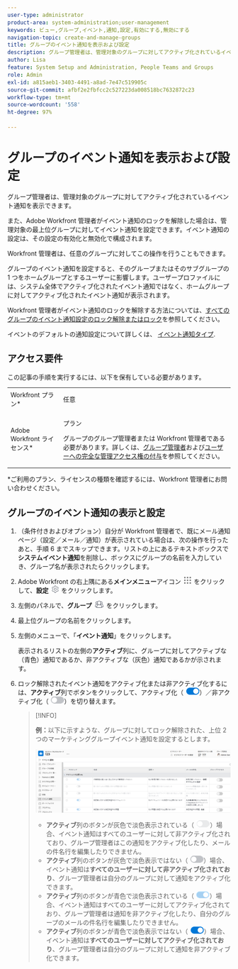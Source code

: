 ```yaml
---
user-type: administrator
product-area: system-administration;user-management
keywords: ビュー,グループ,イベント,通知,設定,有効にする,無効にする
navigation-topic: create-and-manage-groups
title: グループのイベント通知を表示および設定
description: グループ管理者は、管理対象のグループに対してアクティブ化されているイベント通知を表示できます。また、Adobe Workfront 管理者がイベント通知のロックを解除した場合は、管理対象の最上位グループに対してイベント通知を設定できます。イベント通知の設定は、その設定の有効化と無効化で構成されます。
author: Lisa
feature: System Setup and Administration, People Teams and Groups
role: Admin
exl-id: a815aeb1-3403-4491-a8ad-7e47c519905c
source-git-commit: afbf2e2fbfcc2c527223da008518bc7632872c23
workflow-type: tm+mt
source-wordcount: '558'
ht-degree: 97%

---
```


# グループのイベント通知を表示および設定

グループ管理者は、管理対象のグループに対してアクティブ化されているイベント通知を表示できます。

また、Adobe Workfront 管理者がイベント通知のロックを解除した場合は、管理対象の最上位グループに対してイベント通知を設定できます。イベント通知の設定は、その設定の有効化と無効化で構成されます。

Workfront 管理者は、任意のグループに対してこの操作を行うこともできます。

グループのイベント通知を設定すると、そのグループまたはそのサブグループの 1 つをホームグループとするユーザーに影響します。ユーザープロファイルには、システム全体でアクティブ化されたイベント通知ではなく、ホームグループに対してアクティブ化されたイベント通知が表示されます。

Workfront 管理者がイベント通知のロックを解除する方法については、[すべてのグループのイベント通知設定のロック解除またはロック](../../../administration-and-setup/manage-workfront/emails/unlock-configuration-of-event-notifications-for-groups.md)を参照してください。

イベントのデフォルトの通知設定について詳しくは、 [イベント通知タイプ](../../../administration-and-setup/manage-workfront/emails/event-notifications-available-in-wf.md).

## アクセス要件

この記事の手順を実行するには、以下を保有している必要があります。

<table style="table-layout:auto"> 
 <col> 
 <col> 
 <tbody> 
  <tr> 
   <td role="rowheader">Workfront プラン*</td> 
   <td> <p>任意</p> </td> 
  </tr> 
  <tr> 
   <td role="rowheader">Adobe Workfront ライセンス*</td> 
   <td> <p>プラン </p> <p>グループのグループ管理者または Workfront 管理者である必要があります。詳しくは、<a href="../../../administration-and-setup/manage-groups/group-roles/group-administrators.md" class="MCXref xref">グループ管理者</a>および<a href="../../../administration-and-setup/add-users/configure-and-grant-access/grant-a-user-full-administrative-access.md" class="MCXref xref">ユーザーへの完全な管理アクセス権の付与</a>を参照してください。</p> </td> 
  </tr> 
 </tbody> 
</table>

&#42;ご利用のプラン、ライセンスの種類を確認するには、Workfront 管理者にお問い合わせください。

## グループのイベント通知の表示と設定

1. （条件付きおよびオプション）自分が Workfront 管理者で、既にメール通知ページ（設定／メール／通知）が表示されている場合は、次の操作を行ったあと、手順 6 までスキップできます。リストの上にあるテキストボックスで&#x200B;**システムイベント通知**&#x200B;を削除し、ボックスにグループの名前を入力していき、グループ名が表示されたらクリックします。
1. Adobe Workfront の右上隅にある&#x200B;**メインメニュー**&#x200B;アイコン ![](assets/main-menu-icon.png) をクリックして、**設定** ![](assets/gear-icon-settings.png) をクリックします。

1. 左側のパネルで、**グループ** ![](assets/groups-icon.png) をクリックします。

1. 最上位グループの名前をクリックします。
1. 左側のメニューで、「**イベント通知**」をクリックします。

   表示されるリストの左側の&#x200B;**アクティブ**&#x200B;列に、グループに対してアクティブな（青色）通知であるか、非アクティブな（灰色）通知であるかが示されます。

1. ロック解除されたイベント通知をアクティブ化または非アクティブ化するには、<strong>アクティブ</strong>列でボタンをクリックして、アクティブ化（ <img src="assets/email-notification-enabled-unlocked.png">）／非アクティブ化（ <img src="assets/email-notification-disabled-unlocked.png">）を切り替えます。

   >[!INFO]
   >
   >**例：**&#x200B;以下に示すような、グループに対してロック解除された、上位 2 つのマーケティンググループイベント通知を設定するとします。</p> <p> <img src="assets/configure-group-event-notifications.png">
   >* <strong>アクティブ</strong>列のボタンが灰色で淡色表示されている（ <img src="assets/email-notification-disabled-locked.png">）場合、イベント通知はすべてのユーザーに対して非アクティブ化されており、グループ管理者はこの通知をアクティブ化したり、メールの件名行を編集したりできません。
   >* <strong>アクティブ</strong>列のボタンが灰色で淡色表示ではない（ <img src="assets/email-notification-disabled-unlocked.png">）場合、イベント通知は<strong>すべてのユーザーに対して非アクティブ化されており</strong>、グループ管理者は自分のグループに対して通知をアクティブ化できます。
   >* <strong>アクティブ</strong>列のボタンが青色で淡色表示されている（ <img src="assets/email-notification-enabled-locked.png">）場合、イベント通知はすべてのユーザーに対してアクティブ化されており、グループ管理者は通知を非アクティブ化したり、自分のグループのメールの件名行を編集したりできません。
   >* <strong>アクティブ</strong>列のボタンが青色で淡色表示ではない（ <img src="assets/email-notification-enabled-unlocked.png">）場合、イベント通知は<strong>すべてのユーザーに対してアクティブ化されており</strong>、グループ管理者は自分のグループに対して通知を非アクティブ化できます。

<!--
This step (with substeps) is for functionality from a Sprint 3 2021 story that got put on hold. Also see the PDF on the story for some text earlier in the article that needs to be added. 

1. To customize the email subject line of an event notification,
  1. Click the name of the event notification.
  1. In the <strong>Event Notification</strong> box that displays, in the <strong>Email Subject Line</strong> box, change the text and fields, including custom fields, then click <strong>Update</strong> to save the new subject lines for your emails.
  IMPORTANT: The names of the fields added must match the camel case syntax of our database structure. For more information about how our objects and their fields are named in the Workfront database, see the <a href="../../../wf-api/workfront-api.md" class="MCXref xref">Adobe Workfront API</a>.
  For more information about customizing the email subject line of an event notification, see <a href="../../../administration-and-setup/manage-workfront/emails/custom-email-subjects-event-notification.md" class="MCXref xref">Customize email subjects for event notifications</a>. 
-->


